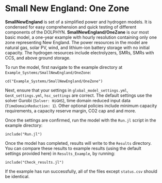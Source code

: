 # Small New England: One Zone

**SmallNewEngland** is set of a simplified power and hydrogen models. It is condensed for easy comprehension and quick testing of different components of the DOLPHYN. **SmallNewEngland/OneZone** is our most basic model, a one-year example with hourly resolution containing only one zone representing New England. The power resources in the model are natural gas, solar PV, wind, and lithium-ion battery storage with no initial capacity. The hydrogen resources include electrolyzers, SMRs, SMRs with CCS, and above ground storage.

To run the model, first navigate to the example directory at `Example_Systems/SmallNewEngland/OneZone`:

`cd("Example_Systems/SmallNewEngland/OneZone")`

Next, ensure that your settings in `global_model_settings.yml`, `GenX_settings.yml`, `hsc_settings` are correct. The default settings use the solver Gurobi (`Solver: HiGHS`), time domain reduced input data (`TimeDomainReduction: 1`). Other optional policies include minimum capacity requirements, a capacity reserve margin, CO2 cap and and more.

Once the settings are confirmed, run the model with the `Run.jl` script in the example directory:

`include("Run.jl")`

Once the model has completed, results will write to the `Results` directory. You can compare these results to example results (using the default settings provided here) in `Results_Example`, by running:

`include("Check_results.jl")`

If the example has run successfully, all of the files except `status.csv` should be identical.
